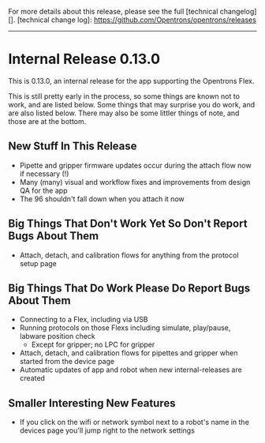 For more details about this release, please see the full [technical changelog][].
[technical change log]: https://github.com/Opentrons/opentrons/releases

---

# Internal Release 0.13.0

This is 0.13.0, an internal release for the app supporting the Opentrons Flex.

This is still pretty early in the process, so some things are known not to work, and are listed below. Some things that may surprise you do work, and are also listed below. There may also be some littler things of note, and those are at the bottom.


## New Stuff In This Release
- Pipette and gripper firmware updates occur during the attach flow now if necessary (!)
- Many (many) visual and workflow fixes and improvements from design QA for the app
- The 96 shouldn't fall down when you attach it now


## Big Things That Don't Work Yet So Don't Report Bugs About Them
- Attach, detach, and calibration flows for anything from the protocol setup page

## Big Things That Do Work Please Do Report Bugs About Them
- Connecting to a Flex, including via USB
- Running protocols on those Flexs including simulate, play/pause, labware position check
  - Except for gripper; no LPC for gripper
- Attach, detach, and calibration flows for pipettes and gripper  when started from the device page
- Automatic updates of app and robot when new internal-releases are created

## Smaller Interesting New Features
- If you click on the wifi or network symbol next to a robot's name in the devices page you'll jump right to the network settings

